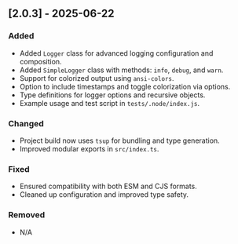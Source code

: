 ## [2.0.3] - 2025-06-22

### Added
- Added `Logger` class for advanced logging configuration and composition.
- Added `SimpleLogger` class with methods: `info`, `debug`, and `warn`.
- Support for colorized output using `ansi-colors`.
- Option to include timestamps and toggle colorization via options.
- Type definitions for logger options and recursive objects.
- Example usage and test script in `tests/.node/index.js`.

### Changed
- Project build now uses `tsup` for bundling and type generation.
- Improved modular exports in `src/index.ts`.

### Fixed
- Ensured compatibility with both ESM and CJS formats.
- Cleaned up configuration and improved type safety.

### Removed
- N/A